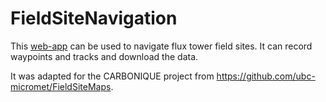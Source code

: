 # FieldSiteNavigation

This [web-app](https://carboni-que.github.io/FieldSiteMaps/) can be used to navigate flux tower field sites.  It can record waypoints and tracks and download the data.

It was adapted for the CARBONIQUE project from https://github.com/ubc-micromet/FieldSiteMaps.



